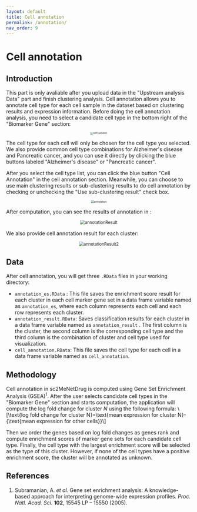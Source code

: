```yaml
---
layout: default
title: Cell annotation
permalink: /annotation/
nav_order: 9
---
```


# Cell annotation

## Introduction

This part is only avaliable after you upload data in the "Upstream analysis Data" part and finish clustering analysis. Cell annotation allows you to annotate cell type for each cell sample in the dataset based on clustering results and expression information. Before doing the cell annotation analysis, you need to select a candidate cell type in the bottom right of the "Biomarker Gene" section:

<p align="center"><img src="../pic/cellTypeSelect.png" alt="cellTypeSelect" style="zoom:40%;" /></p>

The cell type for each cell will only be chosen for the cell type you selected. We also provide common cell type combinations for Alzheimer's disease and Pancreatic cancer, and you can use it directly by clicking the blue buttons labeled "Alzheimer's disease" or "Pancreatic cancer".

After you select the cell type list, you can click the blue button "Cell Annotation" in the cell annotation section. Meanwhile, you can choose to use main clustering results or sub-clustering results to do cell annotation by checking or unchecking the "Use sub-clustering result" check box.

<p align="center"><img src="../pic/annotation.png" alt="annotation" style="zoom:50%;" /></p>

After computation, you can see the results of annotation in :

<p align="center"><img src="../pic/annotationResult.png" alt="annotationResult" style="zoom:80%;" /></p>

We also provide cell annotation result for each cluster:

<p align="center"><img src="../pic/annotationResult2.png" alt="annotationResult2" style="zoom:80%;" /></p>

## Data

After cell annotation, you will get three `.RData` files in your working directory:

* `annotation_es.RData` : This file saves the enrichment score result for each cluster in each cell marker gene set in a data frame variable named as `annotation_es`, where each column represents each cell and each row represents each cluster.
* `annotation_result.RData`: Saves classification results for each cluster in a data frame variable named as `annotation_result` . The first column is the cluster, the second column is the corresponding cell type and the third column is the combination of cluster and cell type used for visualization.
* `cell_annotation.RData`: This file saves the cell type for each cell in a data frame variable named as `cell_annotation`. 

## Methodology

Cell annotation in sc2MeNetDrug is computed using Gene Set Enrichment Analysis (GSEA)<sup>1</sup>. After the user selects candidate cell types in the "Biomarker Gene" section and starts computation, the application will compute the log fold change for cluster $N$ using the following formula:
\\[\text{log fold change for cluster N}=\text{mean expression for cluster N}-{\text{mean expression for other cells}}\\]

Then we order the genes based on log fold changes as genes rank and compute enrichment scores of marker gene sets for each candidate cell type. Finally, the cell type with the largest enrichment score will be selected as the type of this cluster. However, if none of the cell types have a positive enrichment score, the cluster will be annotated as unknown. 



## References

1. Subramanian, A. *et al.* Gene set enrichment analysis: A knowledge-based approach for interpreting genome-wide expression profiles. *Proc. Natl. Acad. Sci.* **102**, 15545 LP – 15550 (2005).